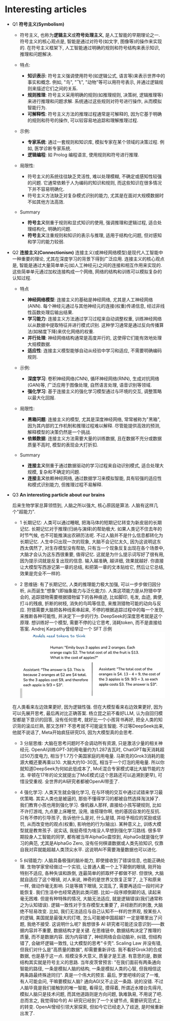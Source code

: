 # Interesting articles

- Q1 **符号主义(Symbolism)**
    - 符号主义, 也称为**逻辑主义**或**符号处理主义**, 是人工智能的早期理论之一. 符号主义的核心观点是, 智能是通过对符号(如文字, 图像等)的操作来实现的. 在符号主义框架下, 人工智能通过明确的规则和符号结构来表示知识, 推理和问题解决. 

    - 特点: 
        - **知识表示**: 符号主义强调使用符号(如逻辑公式, 语言等)来表示世界中的事实和概念. 例如, "鸟", "飞", "动物"等可以用符号表示, 并通过逻辑规则来描述它们之间的关系. 
        - **规则推理**: 符号主义采用明确的规则(如推理规则, 决策树, 逻辑推理等)来进行推理和问题求解. 系统通过这些规则对符号进行操作, 从而模拟智能行为. 
        - **可解释性**: 符号主义方法的推理过程通常是可解释的, 因为它基于明确的规则和符号的操作, 可以较容易地追踪和理解推理过程. 

    - 示例: 
        - **专家系统**: 通过一套规则和知识库, 模拟专家在某个领域的决策过程. 例如, 医学诊断专家系统. 
        - **逻辑编程**: 如 Prolog 编程语言, 使用规则和符号进行推理. 

    - 局限性: 
        - 符号主义的系统往往缺乏灵活性, 难以处理模糊, 不确定或感知性较强的问题. 它通常依赖于人为编码的知识和规则, 而这些知识在很多情况下并不容易明确化. 
        - 符号主义方法缺乏对复杂模式识别的能力, 尤其是在面对大规模数据时不如其他方法高效. 

    - Summary
        - **符号主义**侧重于规则和显式知识的使用, 强调推理和逻辑过程, 适合处理结构化, 明确的问题. 
        - **符号主义**注重规则和知识的表示与推理, 适用于结构化问题, 但对感知和学习的能力较弱. 

- Q2 **连接主义(Connectionism)**
    连接主义(或神经网络模型)是现代人工智能中一种重要的理论, 尤其在深度学习的背景下得到广泛应用. 连接主义的核心观点是, 智能是通过大量简单单元(如人工神经元)之间的连接和相互作用来实现的. 这些简单单元通过加权连接构成一个网络, 网络的结构和训练可以模拟复杂的认知过程. 

    - 特点
        - **神经网络模型**: 连接主义的基础是神经网络, 尤其是人工神经网络(ANN). 每个神经元通过与其他神经元的连接(权重)传递信息, 经过非线性函数处理后输出结果. 
        - **学习能力**: 连接主义方法通过学习过程来自动调整权重, 训练神经网络以从数据中提取特征并进行模式识别. 这种学习通常是通过反向传播算法(如梯度下降)来优化网络的权重. 
        - **并行处理**: 神经网络结构通常是高度并行的, 这使得它们能有效地处理大规模数据. 
        - **适应性**: 连接主义模型能够自动从经验中学习和适应, 不需要明确编码规则. 

    - 示例: 
        - **深度学习**: 卷积神经网络(CNN), 循环神经网络(RNN), 生成对抗网络(GAN)等, 广泛应用于图像处理, 自然语言处理, 语音识别等领域. 
        - **强化学习**: 基于连接主义的强化学习模型通过与环境的交互, 调整策略以最大化回报. 

    - 局限性: 
        - **黑箱问题**: 连接主义的模型, 尤其是深度神经网络, 常常被称为"黑箱", 因为其内部的工作机制和推理过程难以解释. 尽管能提供高效的预测, 解释模型的决策仍然是一个挑战. 
        - **依赖数据**: 连接主义方法需要大量的训练数据, 且在数据不充分或数据质量不高时, 模型的表现会大打折扣. 

    - Summary
        - **连接主义**侧重于通过数据驱动的学习过程来自动识别模式, 适合处理大规模, 复杂和不确定的问题. 
        - **连接主义**依赖神经网络, 通过数据学习来模拟智能, 具有较强的适应性和模式识别能力, 但推理过程不易解释.

- Q3 **An interesting particle about our brains**

    后来生物学家总算领悟到, 人脑之所以强大, 核心原因是算法. 人脑有这样几个"超能力".
    - 1 长期记忆: 人类可以通过睡眠, 把海马体的短期记忆转变为新皮层的长期记忆. 长期记忆对于推理(归纳与演绎)的帮助极大. 如果人类记不住去年的时节气候, 也不可能推演出农耕历法呢. 不过人脑并不是什么信息都转化为长期记忆. 人生中只出现一次的现象, 大脑不会记忆太久, 因为这说明这东西太偶然了, 对生存模型没有帮助, 只有当一个现象反复出现在各个场景中, 大脑才会认为这东西很重要, 值得记忆. 这就是为什么提示词写好了很有用, 因为提示词就是反复出现的信息. 输入越准确, 越详细, 效果就越好. 你直接让大模型写西游记第一章的总结, 和把第一章的文本贴给它, 然后让它总结, 效果是完全不一样的.

    - 2 思维链: 有了长期记忆, 人类的推理能力极大加强, 可以一步步做归因分析, 从而诞生"想象"(即抽象能力与泛化能力). 人类这项能力是从狩猎中学会的, 追踪猎物需要根据猎物留下的各种痕迹, 比如脚印, 毛发, 血迹, 粪便, 打斗的残痕, 折断的树枝, 消失的鸟鸣等信息, 来推测猎物可能的动向与反应. 狩猎需要大脑把各种线索串起来, 不停的根据追踪过程中的每一个发现, 来推断各种可能性, 并决定下一步的行为. DeepSeek的深度思考就是这个原理. 想训练好一个模型, 需要不停的让它思考, 消耗token, 而不是直接给答案. Andrej Karpathy曾经举过一个 SFT 示例
        ![Untitled](General/1.png)

    在人类看来左边效果更好, 因为逻辑性强. 但在大模型看来右边效果更好, 因为可以先展开思考, 最后再对比正确答案. 杨立昆之前不看好LLM, 认为自回归模型都是下意识的回答, 没有任何思考, 就好比一个小孩背书再好, 把全人类的知识背的滚瓜烂熟, 那又怎样? 不思考就不可能诞生智能. 不过等DeepSeek出来, 他就不说话了, Meta开始疯狂研究DS, 因为大模型真的会思考.

    - 3 分层思维: 大脑在思考问题时不会调动所有资源, 只是激活少量的相关神经元. OpenAI训练GPT-3的用电量约为1.287吉瓦时, ChatGPT每天消耗超过50万度电力, 相当于1.7万个美国家庭的用电量. 马斯克的Grok3消耗的能源大概还要再乘以10. 大脑大约10-30瓦, 相当于一个灯泡的用电量. 所以你就知道DeepSeek为何如此低成本了, MoE混合专家模式堪比大脑节能的方法. 辛顿在17年的论文就提出了MoE模式(这个思路还可以追溯到更早), 可惜没受重视. 全世界的AI研究者都被OpenAI带歪了.

    - 4 强化学习: 人类天生就会强化学习, 在与环境的交互中通过试错来学习最优策略. 其实人类也是被逼的, 那些不懂得学习的都被自然选择淘汰掉了. 我们教育小孩也用到强化学习. 像机器人那样, 直接给小孩写硬规则, 比如不许打游戏, 九点要上床睡觉, 没用, 谁搭理你啊, 他的基因自发的在反抗. 只有不停的引导孩子, 告诉他什么是对, 什么是错, 并给予相应的奖励或惩罚, 从而改变他的观点(权重), 影响他的行为(输出). 某种意义上, 训练大模型就是教育孩子. 说实话, 我挺奇怪为啥没人早想到强化学习路线. 很多早期投身人工智能的同学, 都有被当年AlphaGo震惊到, AlphaGo就是强化学习的典范, 尤其是AlphaGo Zero, 没有任何棋谱数据或人类先验知识, 仅靠自我对弈就能超越人类顶尖水平. 这说明AI不需要海量数据也可以进化.
  
    - 5 纠错能力: 人脑具备极强的脑补能力, 即使接收到了错误信息, 也能正确处理. 生物学家曾经做过一个实验, 让普通人戴一个上下颠倒的眼镜, 刚开始特别不适应, 各种失误和跌倒, 连最简单的抓取杯子都做不好. 但很快, 大脑就自适应了这个眼镜, 对人来说, 神奇的是世界又恢复正常了, 上下和原来一样, 做动作毫无影响. 只是等摘下眼镜, 又混乱了, 需要再适应一段时间才能恢复. 我们生活中也经常遇到此类问题. 比如一段序顺倒颠的话, 读起来毫无困难. 但是有种特殊的情况, 大脑无法适应, 就是逻辑错误(我们通常称之为认知错误). 逻辑一致性对于生存模型太重要了, 非经剧烈的刺激, 大脑绝不轻易改变. 比如, 我们无法适应与自己认知不一样的世界观, 按某些人的逻辑, 美国就是最强大的灯塔, 怎么可能被中国超越? 一定是哪里出了问题, 我绝不接受. 这说明什么呢? 我想很多 AI 研究者可能还没意识到——数据内容并不重要, 数据结构才是关键. 在思维链中, 数据结构决定了推理的质量, 而不是数据内容. 因为内容错了, 神经网络会自动脑补, 纠错, 但结构错了, 会破坏逻辑一致性, 让大模型的思考"卡壳". Scaling Law 并没有错, 但我们对什么是"高质量的数据", 却需要重新评估. 我不看好Grok3的合成数据, 也是基于这一点. 规模没多大意义, 质量才是王道. 有意思的是, 数据结构其实就是符号主义的思路. 当年皮茨曾预言: "在我们面前有两条通向智能的路径, 一条是模拟人脑的结构, 一条是模拟人类的心智, 但我相信这两条路最终殊途同归". 真是一个伟大的预言. 最后, 罗里吧嗦的说了一堆, 有人可能会问, 干嘛要模拟人脑? 通向AGI又不止这一条路. 说的没错. 不过人脑毕竟是我们接触到的唯一智能, 看得见, 摸得着, 所谓近水楼台先得月, 模拟人脑只是技术问题, 而其他道路则是方向问题, 孰难孰易, 不用说了吧. 总而言之, 我觉得如今的 AI 研究已经到了一个关键节点, 需要研究范式上的转变. OpenAI曾经引领大家探索, 但如今它已经走入了歧途, 是时候重新出发了.